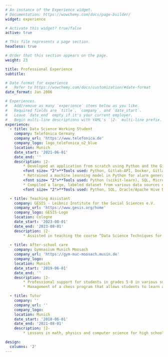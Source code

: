 ```yaml
---
# An instance of the Experience widget.
# Documentation: https://wowchemy.com/docs/page-builder/
widget: experience

# Activate this widget? true/false
active: true

# This file represents a page section.
headless: true

# Order that this section appears on the page.
weight: 23

title: Professional Experience
subtitle:

# Date format for experience
#   Refer to https://wowchemy.com/docs/customization/#date-format
date_format: Jan 2006

# Experiences.
#   Add/remove as many `experience` items below as you like.
#   Required fields are `title`, `company`, and `date_start`.
#   Leave `date_end` empty if it's your current employer.
#   Begin multi-line descriptions with YAML's `|2-` multi-line prefix.
experience:
  - title: Data Science Working Student
    company: Telefónica Germany
    company_url: 'https://www.telefonica.de'
    company_logo: logo_telefonica_o2_blue
    location: Munich
    date_start: '2021-06-01'
    date_end: ''
    description: |2-
        * Developed an application from scratch using Python and the Gitlab API, seamlessly enabling collaboration between teams for over 100 employees  
        <font size= "2">**Tools used: Python, Gitlab-API, Docker, Gitlab-CI/CD, Scheduler**</font>
        * Retrained a machine learning model in Python for alarm generation on financially-relevant time series data, resulting in improved aggregation of alarm periods and a clear reduction of false alarms by 33%  
        <font size= "2">**Tools used: Python (scikit-learn), SQL, Microsoft Azure Databricks**</font>
        * Compiled a large, labeled dataset from various data sources using complex SQL queries, and subsequently implemented automated plausibility checks using cloud computing resources  
        <font size= "2">**Tools used: Python, SQL, Oracle/Apache Hive Database**</font>

  - title: Teaching Assistant
    company: GESIS - Leibniz Institute for the Social Sciences e.V.
    company_url: 'https://www.gesis.org/home'
    company_logo: GESIS-Logo
    location: Cologne
    date_start: '2023-08-01'
    date_end: '2023-08-01'
    description: |2-
        * Assisted in teaching the course “Data Science Techniques for Survey Researchers”  
        
  - title: After-school care
    company: Gymnasium Munich Moosach
    company_url: 'https://gym-muc-moosach.musin.de'
    company_logo: 
    location: Munich
    date_start: '2019-06-01'
    date_end: ''
    description: |2-
        * Professional support for students in grades 5-8 in various subjects
        * Management of a chess program that allows students to learn and explore the game of chess

  - title: Tutor
    company: ''
    company_url: ''
    company_logo: 
    location: Munich
    date_start: '2018-06-01'
    date_end: '2021-08-01'
    description: |2-
        * Lessons in math, physics and computer science for high school students which led to improved grades

design:
  columns: '2'
---
```

